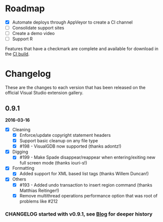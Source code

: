 # Roadmap

- [X] Automate deploys through AppVeyor to create a CI channel
- [ ] Consolidate support sites
- [ ] Create a demo video
- [ ] Support R

Features that have a checkmark are complete and available for download in the [CI build](http://vsixgallery.com/extension/4c82e17d-927e-42d2-8460-b473ac7df316/).

# Changelog

These are the changes to each version that has been released on the official Visual Studio extension gallery.

## 0.9.1

**2016-03-16**

- [x] Cleaning
  - [x] Enforce/update copyright statement headers
  - [x] Support basic cleanup on any file type
  - [x] #198 - VisualGDB now supported (thanks adontz!)

- [x] Digging
  - [x] #199 - Make Spade disappear/reappear when entering/exiting new full screen mode (thanks iouri-s!)

- [x] Formatting
  - [x] Added support for XML based list tags (thanks Willem Duncan!)

- [x] Others
  - [x] #193 - Added undo transaction to insert region command (thanks Matthias Reitinger!)
  - [x] Remove multithread operations performance option that was root of problems like #212

### CHANGELOG started with v0.9.1, see [Blog](http://www.codemaid.net/news/) for deeper history